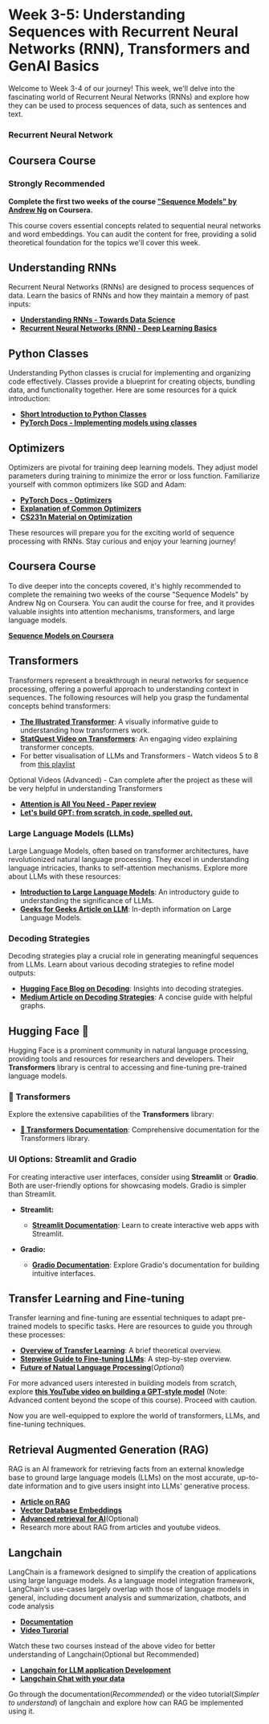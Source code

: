 # Week 3-5: Understanding Sequences with Recurrent Neural Networks (RNN), Transformers and GenAI Basics

Welcome to Week 3-4 of our journey! This week, we'll delve into the fascinating world of Recurrent Neural Networks (RNNs) and explore how they can be used to process sequences of data, such as sentences and text.

### Recurrent Neural Network

## Coursera Course

### **Strongly Recommended**

**Complete the first two weeks of the course ["Sequence Models" by Andrew Ng](https://www.coursera.org/learn/nlp-sequence-models?) on Coursera.**

This course covers essential concepts related to sequential neural networks and word embeddings. You can audit the content for free, providing a solid theoretical foundation for the topics we'll cover this week.

## Understanding RNNs

Recurrent Neural Networks (RNNs) are designed to process sequences of data. Learn the basics of RNNs and how they maintain a memory of past inputs:

- [**Understanding RNNs - Towards Data Science**](https://towardsdatascience.com/illustrated-guide-to-recurrent-neural-networks-79e5eb8049c9)
- [**Recurrent Neural Networks (RNN) - Deep Learning Basics**](https://www.youtube.com/watch?v=UNmqTiOnRfg)

## Python Classes

Understanding Python classes is crucial for implementing and organizing code effectively. Classes provide a blueprint for creating objects, bundling data, and functionality together. Here are some resources for a quick introduction:

- [**Short Introduction to Python Classes**](https://www.geeksforgeeks.org/python-classes-and-objects/)
- [**PyTorch Docs - Implementing models using classes**](https://pytorch.org/tutorials/beginner/introyt/modelsyt_tutorial.html)

## Optimizers

Optimizers are pivotal for training deep learning models. They adjust model parameters during training to minimize the error or loss function. Familiarize yourself with common optimizers like SGD and Adam:

- [**PyTorch Docs - Optimizers**](https://pytorch.org/docs/stable/optim.html)
- [**Explanation of Common Optimizers**](https://towardsdatascience.com/optimizers-for-training-neural-network-59450d71caf6)
- [**CS231n Material on Optimization**](https://cs231n.github.io/neural-networks-3/#update)

These resources will prepare you for the exciting world of sequence processing with RNNs. Stay curious and enjoy your learning journey!


## Coursera Course

To dive deeper into the concepts covered, it's highly recommended to complete the remaining two weeks of the course "Sequence Models" by Andrew Ng on Coursera. You can audit the course for free, and it provides valuable insights into attention mechanisms, transformers, and large language models.

[**Sequence Models on Coursera**](https://www.coursera.org/learn/nlp-sequence-models?)

## Transformers

Transformers represent a breakthrough in neural networks for sequence processing, offering a powerful approach to understanding context in sequences. The following resources will help you grasp the fundamental concepts behind transformers:

- [**The Illustrated Transformer**](https://towardsdatascience.com/illustrated-guide-to-transformers-step-by-step-explanation-f74876522bc0): A visually informative guide to understanding how transformers work.
- [**StatQuest Video on Transformers**](https://www.youtube.com/watch?v=zxQyTK8quyY): An engaging video explaining transformer concepts.
- For better visualisation of LLMs and Transformers - Watch videos 5 to 8 from [this playlist](https://www.youtube.com/playlist?list=PLZHQObOWTQDNU6R1_67000Dx_ZCJB-3pi)
  
Optional Videos (Advanced) - Can complete after the project as these will be very helpful in understanding Transformers
- [**Attention is All You Need - Paper review**](https://www.youtube.com/watch?v=bCz4OMemCcA)
- [**Let's build GPT: from scratch, in code, spelled out.**](https://www.youtube.com/watch?v=kCc8FmEb1nY)


### Large Language Models (LLMs)

Large Language Models, often based on transformer architectures, have revolutionized natural language processing. They excel in understanding language intricacies, thanks to self-attention mechanisms. Explore more about LLMs with these resources:

- [**Introduction to Large Language Models**](https://research.aimultiple.com/large-language-models/): An introductory guide to understanding the significance of LLMs.
- [**Geeks for Geeks Article on LLM**](https://www.geeksforgeeks.org/large-language-model-llm/): In-depth information on Large Language Models.


### Decoding Strategies

Decoding strategies play a crucial role in generating meaningful sequences from LLMs. Learn about various decoding strategies to refine model outputs:

- [**Hugging Face Blog on Decoding**](https://huggingface.co/blog/how-to-generate): Insights into decoding strategies.
- [**Medium Article on Decoding Strategies**](https://towardsdatascience.com/decoding-strategies-that-you-need-to-know-for-response-generation-ba95ee0faadc): A concise guide with helpful graphs.


## Hugging Face 🤗

Hugging Face is a prominent community in natural language processing, providing tools and resources for researchers and developers. Their **Transformers** library is central to accessing and fine-tuning pre-trained language models.


### 🤗 Transformers

Explore the extensive capabilities of the **Transformers** library:

- [**🤗 Transformers Documentation**](https://huggingface.co/docs/transformers/index): Comprehensive documentation for the Transformers library.



### UI Options: Streamlit and Gradio

For creating interactive user interfaces, consider using **Streamlit** or **Gradio**. Both are user-friendly options for showcasing models.
Gradio is simpler than Streamlit. 

- **Streamlit:**
  - [**Streamlit Documentation**](https://docs.streamlit.io/): Learn to create interactive web apps with Streamlit.

- **Gradio:**
  - [**Gradio Documentation**](https://www.gradio.app/docs/interface): Explore Gradio's documentation for building intuitive interfaces.


## Transfer Learning and Fine-tuning

Transfer learning and fine-tuning are essential techniques to adapt pre-trained models to specific tasks. Here are resources to guide you through these processes:

- [**Overview of Transfer Learning**](https://medium.com/@atmabodha/pre-training-fine-tuning-and-in-context-learning-in-large-language-models-llms-dd483707b122): A brief theoretical overview.
- [**Stepwise Guide to Fine-tuning LLMs**](https://www.simform.com/blog/completeguide-finetuning-llm/#:~:text=Fine%2Dtuning%20in%20large%20language,your%20specific%20business%20use%20cases.): A step-by-step overview.
- [**Future of Natual Language Processing**](https://www.youtube.com/watch?v=G5lmya6eKtc)(_Optional_)

For more advanced users interested in building models from scratch, explore [**this YouTube video on building a GPT-style model**](https://youtu.be/kCc8FmEb1nY) (Note: Advanced content beyond the scope of this course). Proceed with caution.

Now you are well-equipped to explore the world of transformers, LLMs, and fine-tuning techniques.


## Retrieval Augmented Generation (RAG)

RAG is an AI framework for retrieving facts from an external knowledge base to ground large language models (LLMs) on the most accurate, up-to-date information and to give users insight into LLMs' generative process.

- [**Article on RAG**](https://research.ibm.com/blog/retrieval-augmented-generation-RAG)
- [**Vector Database Embeddings**](https://www.deeplearning.ai/short-courses/vector-databases-embeddings-applications/)
- [**Advanced retrieval for AI**](https://www.deeplearning.ai/short-courses/advanced-retrieval-for-ai/)(Optional)
- Research more about RAG from articles and youtube videos.


## Langchain

LangChain is a framework designed to simplify the creation of applications using large language models. As a language model integration framework, LangChain's use-cases largely overlap with those of language models in general, including document analysis and summarization, chatbots, and code analysis

- [**Documentation**](https://python.langchain.com/docs/get_started/introduction)
- [**Video Turorial**](https://youtu.be/_FpT1cwcSLg?si=TA6yxvoe9MZRR0IB)

Watch these two courses instead of the above video for better understanding of Langchain(Optional but Recommended)
- [**Langchain for LLM application Development**](https://www.deeplearning.ai/short-courses/langchain-for-llm-application-development/)
- [**Langchain Chat with your data**](https://www.deeplearning.ai/short-courses/langchain-chat-with-your-data/)


Go through the documentation(_Recommended_) or the video tutorial(_Simpler to understand_) of langchain and explore how can RAG be implemented using it.

